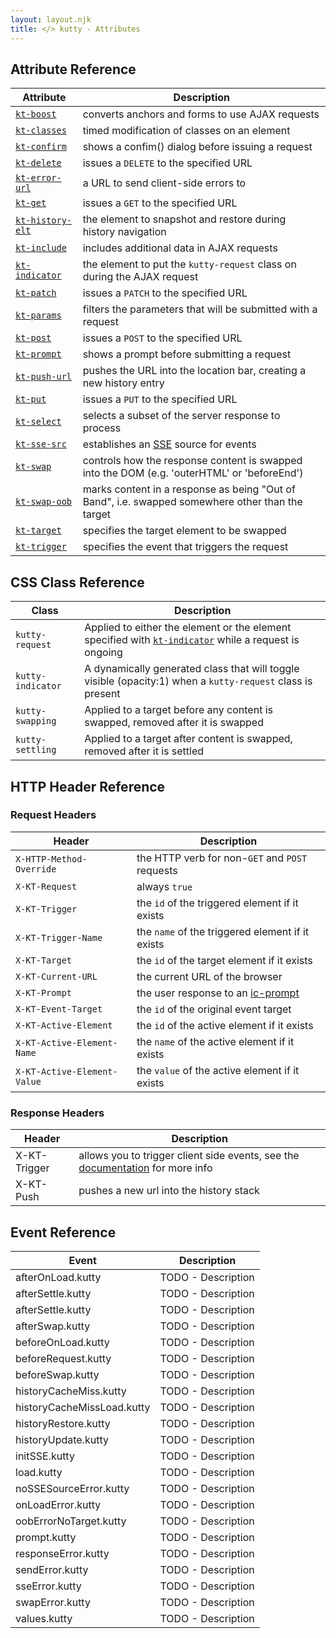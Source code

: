 ```yaml
---
layout: layout.njk
title: </> kutty - Attributes
---
```


## Attribute Reference

| Attribute | Description |
|-----------|-------------|
| [`kt-boost`](/attributes/kt-boost) | converts anchors and forms to use AJAX requests
| [`kt-classes`](/attributes/kt-classes) | timed modification of classes on an element
| [`kt-confirm`](/attributes/kt-confirm) | shows a confim() dialog before issuing a request
| [`kt-delete`](/attributes/kt-delete) | issues a `DELETE` to the specified URL
| [`kt-error-url`](/attributes/kt-error-url) | a URL to send client-side errors to
| [`kt-get`](/attributes/kt-get) | issues a `GET` to the specified URL
| [`kt-history-elt`](/attributes/kt-history-elt) | the element to snapshot and restore during history navigation
| [`kt-include`](/attributes/kt-include) | includes additional data in AJAX requests
| [`kt-indicator`](/attributes/kt-indicator) | the element to put the `kutty-request` class on during the AJAX request
| [`kt-patch`](/attributes/kt-patch) | issues a `PATCH` to the specified URL
| [`kt-params`](/attributes/kt-params) | filters the parameters that will be submitted with a request
| [`kt-post`](/attributes/kt-post) | issues a `POST` to the specified URL
| [`kt-prompt`](/attributes/kt-prompt) | shows a prompt before submitting a request
| [`kt-push-url`](/attributes/kt-push-url) | pushes the URL into the location bar, creating a new history entry
| [`kt-put`](/attributes/kt-put) | issues a `PUT` to the specified URL
| [`kt-select`](/attributes/kt-select) | selects a subset of the server response to process
| [`kt-sse-src`](/attributes/kt-sse-src) | establishes an [SSE](https://developer.mozilla.org/en-US/docs/Web/API/Server-sent_events/Using_server-sent_events) source for events
| [`kt-swap`](/attributes/kt-swap) | controls how the response content is swapped into the DOM (e.g. 'outerHTML' or 'beforeEnd')
| [`kt-swap-oob`](/attributes/kt-swap-oob) | marks content in a response as being "Out of Band", i.e. swapped somewhere other than the target 
| [`kt-target`](/attributes/kt-target) | specifies the target element to be swapped
| [`kt-trigger`](/attributes/kt-trigger) | specifies the event that triggers the request

## CSS Class Reference

| Class | Description |
|-----------|-------------|
| `kutty-request` | Applied to either the element or the element specified with [`kt-indicator`](/attributes/kt-indicator) while a request is ongoing
| `kutty-indicator` | A dynamically generated class that will toggle visible (opacity:1) when a `kutty-request` class is present
| `kutty-swapping` | Applied to a target before any content is swapped, removed after it is swapped
| `kutty-settling` | Applied to a target after content is swapped, removed after it is settled


## HTTP Header Reference

### Request Headers 
| Header | Description |
|-------|-------------|
| `X-HTTP-Method-Override` | the HTTP verb for non-`GET` and `POST` requests
| `X-KT-Request` | always `true`
| `X-KT-Trigger` | the `id` of the triggered element if it exists
| `X-KT-Trigger-Name` | the `name` of the triggered element if it exists
| `X-KT-Target` | the `id` of the target element if it exists
| `X-KT-Current-URL` | the current URL of the browser
| `X-KT-Prompt` | the user response to an [ic-prompt](/attributes/kt-prompt)
| `X-KT-Event-Target` | the `id` of the original event target 
| `X-KT-Active-Element` | the `id` of the active element if it exists
| `X-KT-Active-Element-Name` | the `name` of the active element if it exists
| `X-KT-Active-Element-Value` | the `value` of the active element if it exists

### Response Headers
| Header | Description |
|-------|-------------|
| X-KT-Trigger | allows you to trigger client side events, see the [documentation](/headers/x-kt-trigger) for more info
| X-KT-Push | pushes a new url into the history stack

## Event Reference

| Event | Description |
|-------|-------------|
| afterOnLoad.kutty | TODO - Description
| afterSettle.kutty | TODO - Description
| afterSettle.kutty | TODO - Description
| afterSwap.kutty | TODO - Description
| beforeOnLoad.kutty | TODO - Description
| beforeRequest.kutty | TODO - Description
| beforeSwap.kutty | TODO - Description
| historyCacheMiss.kutty | TODO - Description
| historyCacheMissLoad.kutty | TODO - Description
| historyRestore.kutty | TODO - Description
| historyUpdate.kutty | TODO - Description
| initSSE.kutty | TODO - Description
| load.kutty | TODO - Description
| noSSESourceError.kutty | TODO - Description
| onLoadError.kutty | TODO - Description
| oobErrorNoTarget.kutty | TODO - Description
| prompt.kutty | TODO - Description
| responseError.kutty | TODO - Description
| sendError.kutty | TODO - Description
| sseError.kutty | TODO - Description
| swapError.kutty | TODO - Description
| values.kutty | TODO - Description
